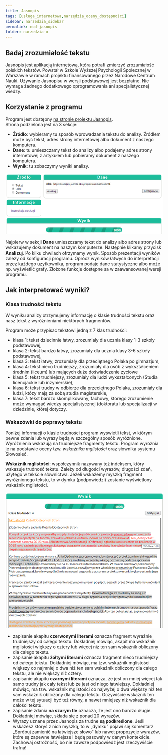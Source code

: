 ```yaml
---
title: Jasnopis
tags: [usługa_internetowa,narzędzia_oceny_dostępności]
sidebar: narzedzia_sidebar
permalink: nod-jasnopis
folder: narzedzia-o
---
```


## Badaj zrozumiałość tekstu

Jasnopis jest aplikacją internetową, która potrafi zmierzyć zrozumiałość polskich tekstów. Powstał w Szkole Wyższej Psychologii Społecznej w Warszawie w ramach projektu finansowanego przez Narodowe Centrum Nauki. Używanie Jasnopisu w wersji podstawowej jest bezpłatne. Nie wymaga żadnego dodatkowego oprogramowania ani specjalistycznej wiedzy.

## Korzystanie z programu

Program jest dostępny [na stronie projektu Jasnopis](http://jasnopis.pl/aplikacja).  
Strona podzielona jest na 3 sekcje:

-	**Źródło**: wybieramy tu sposób wprowadzania tekstu do analizy. Źródłem może być tekst, adres strony internetowej albo dokument z naszego komputera.
-	**Dane**: tu umieszczamy tekst do analizy albo podajemy adres strony internetowej z artykułem lub pobieramy dokument z naszego komputera.
-	**Wynik**: tu zobaczymy wyniki analizy.

![Górna część strony programu Jasnopis. Po lewej stronie sekcja Źródło, po prawej sekcja Dane, poniżej Odnośnik do instrukcji i sekcja Wyniki](/images/narzedzia/jasnopis1.png)

Najpierw w sekcji **Dane** umieszczamy tekst do analizy albo adres strony lub wskazujemy dokument na naszym komputerze. Następnie klikamy przycisk **Analizuj**. Po kilku chwilach otrzymamy wynik.
Sposób prezentacji wyników zależy od konfiguracji programu. Oprócz wyników łatwych do interpretacji przez każdego uzytkownika, program podaje dane statystyczne albo może np. wyświetlić grafy. Złożone funkcje dostępne sa w zaawansowanej wersji programu.

## Jak interpretować wyniki?

### Klasa trudności tekstu

W wyniku analizy otrzymujemy informację o klasie trudności tekstu oraz nasz tekst z wyróżnieniami niektórych fragmentów.

Program może przypisac tekstowi jedną z 7 klas trudności:
-	klasa 1:  tekst dziecinnie łatwy, zrozumialy dla ucznia klasy 1-3 szkoły podstawowej,
-	klasa 2: tekst bardzo łatwy, zrozumialy dla ucznia klasy 3-6 szkoły podstawowej,
-	klasa 3: tekst łatwy, zrozumiały dla przeciętnego Polaka po gimnazjum,
-	klasa 4: tekst nieco trudniejszy, zrozumiały dla osób z wykształceniem średnim (liceum) lub mających duże doświadczenie życiowe
-	klasa 5: tekst trudniejszy, zrozumiały dla ludzi wykształconych (Studia licencjackie lub inżynierskie),
-	klasa 6: tekst trudny w odbiorze dla przeciętnego Polaka, zrozumiały dla ludzi, któzy mają za sobą studia magisterskie,
-	klasa 7: tekst bardzo skomplikowany, fachowy, którego zrozumienie może wymagać wiedzy specjalistycznej (doktoratu lub specjalizacji w dziedzinie, której dotyczy.

### Wskazówki do poprawy tekstu

Poniżej informacji o klasie trudności program wyświetli tekst,  w którym pewne zdania lub wyrazy będą w szczególny sposób wyróżnione. Wyróżnienia wskazują na trudniejsze fragmenty tekstu. Program wyróznia je na podstawie oceny tzw. <em>wskaźnika mglistości</em> oraz słownika systemu Słowosieć.

**Wskaźnik mglistości**: współczynnik nazywany też indeksem, który wskazuje trudność tekstu. Zależy od długości wyrazów, długości zdań, użytego w tekście słownictwa. Jeżeli wskażemy myszką fragment wyróżnionego tekstu, to w dymku (podpowiedzi) zostanie wyświetlony wskaźnik mglistości.

![Fragment strony z wynikami analizy tekstu](/images/narzedzia/jasnopis2.png)

-	zapisanie akapitu **czerwonymi literami** oznacza fragment wyraźnie trudniejszy od całego tekstu. Dokładniej mówiąc, akapit ma wskaźnik mglistości większy o cztery lub więcej niż ten sam wskaźnik obliczony dla całego tekstu.
-	zapisanie akapitu **żółtymi literami** oznacza fragment nieco trudniejszy od całego tekstu. Dokładniej mówiąc, ma tzw. wskaźnik mglistości większy co najmniej o dwa niż ten sam wskaźnik obliczony dla całego tekstu, ale nie większy niż cztery.
-	zapisanie akapitu **czarnymi literami** oznacza, że jest on mniej więcej tak samo trudny jak cały tekst lub że jest od niego łatwiejszy. Dokładniej mówiąc, ma tzw. wskaźnik mglistości co najwyżej o dwa większy niż ten sam wskaźnik obliczony dla całego tekstu. Oczywiście wskaźnik ten może w tej sytuacji być też równy, a nawet mniejszy niż wskaźnik dla całości tekstu.
-	zapisanie zdania **na szarym tle** oznacza, że jest ono bardzo długie. Dokładniej mówiąc, składa się z ponad 20 wyrazów.
-	Wyrazy uznane przez Jasnopis za trudne **są podkreślone**. Jeśli wskażesz któryś z nich myszką, to w „dymku” pojawi się komentarz „Spróbuj zamienić na łatwiejsze słowo” lub nawet propozycje wyrazów, które są zapewne łatwiejsze i będą pasowały w danym kontekście. Zachowaj ostrożność, bo nie zawsze podpowiedź jest rzeczywiście trafna!
